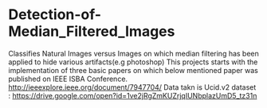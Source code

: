 # Detection-of-Median_Filtered_Images
Classifies Natural Images versus Images on which median filtering has been applied to hide various artifacts(e.g photoshop)
This projects starts with the implementation of three basic papers on which below mentioned paper was published on IEEE ISBA Conference.
http://ieeexplore.ieee.org/document/7947704/ 
Data takn is Ucid.v2 dataset :
https://drive.google.com/open?id=1ve2jRgZmKUZrjqIUNbplazUmD5_tz31n


